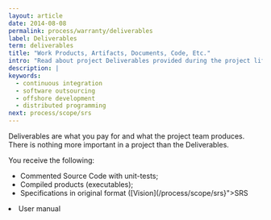```yaml
---
layout: article
date: 2014-08-08
permalink: process/warranty/deliverables
label: Deliverables
term: deliverables
title: "Work Products, Artifacts, Documents, Code, Etc."
intro: "Read about project Deliverables provided during the project lifecycle"
description: |
keywords:
  - continuous integration
  - software outsourcing
  - offshore development
  - distributed programming
next: process/scope/srs
---
```


Deliverables are what you pay for and what the project team produces. There is nothing more 
important in a project than the Deliverables.

You receive the following:

 * Commented Source Code with unit-tests;
 * Compiled products (executables);
 * Specifications in original format ([Vision](/process/scope/srs}"&gt;SRS

<li>User manual</li>
